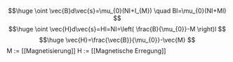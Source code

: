 $$\huge
\oint \vec{B}d\vec{s}=\mu_{0}(NI+I_{M}) \quad Bl=\mu_{0}(NI+Ml)
$$
$$\huge
\oint \vec{H}d\vec{s}=Hl=NI=\left( \frac{B}{\mu_{0}}-M \right)l
$$
$$\huge
\vec{H}=\frac{\vec{B}}{\mu_{0}}-\vec{M}
$$
M := [[Magnetisierung]]
H := [[Magnetische Erregung]]
